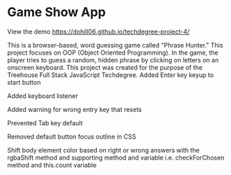 # Game Show App

View the demo https://dohill06.github.io/techdegree-project-4/

This is a browser-based, word guessing game called "Phrase Hunter." This project focuses on OOP (Object Oriented Programming). In the game, the player tries to guess a random, hidden phrase by clicking on letters on an onscreen keyboard. This project was created for the purpose of the Treehouse Full Stack JavaScript Techdegree.
Added Enter key keyup to start button

Added keyboard listener 

Added warning for wrong entry key that resets

Prevented Tab key default

Removed default button focus outline in CSS

Shift body element color based on right or wrong answers
with the rgbaShift method and supporting method and variable
i.e. checkForChosen method and this.count variable

